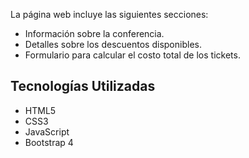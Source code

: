 La página web incluye las siguientes secciones:

- Información sobre la conferencia.
- Detalles sobre los descuentos disponibles.
- Formulario para calcular el costo total de los tickets.

## Tecnologías Utilizadas

- HTML5
- CSS3
- JavaScript
- Bootstrap 4
